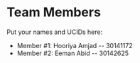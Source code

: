 # Team Members

Put your names and UCIDs here:

- Member #1: Hooriya Amjad -- 30141172
- Member #2: Eeman Abid -- 30142625
